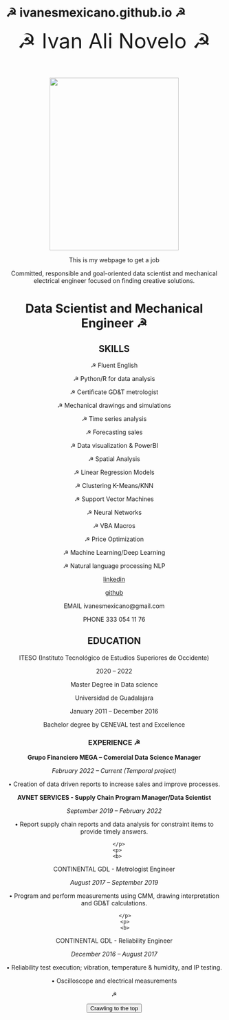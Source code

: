 
# &#9773; ivanesmexicano.github.io &#9773;
<center>
<header><font size="18">&#9773; Ivan Ali Novelo &#9773; </font>
</header>
<p>
<img src="https://github.com/ivanesmexicano/ivanesmexicano.github.io/blob/main/IMG_3081.JPG?raw=true" width="300" height="400">
 </p>
<p>
This is my webpage to get a job<p>
  
<html>
<head>
<link rel="stylesheet" href="app.css"/>
<title>ivanesmexicano@gmail.com </title>
</head>
<body>
Committed, responsible and goal-oriented data scientist and mechanical electrical engineer focused on finding creative solutions. 
<h1>Data Scientist and Mechanical Engineer 	&#9773; </h1>
 
 <h2>
 SKILLS</h2>

<p>
	&#9773; Fluent English 
  </p><p>
&#9773; Python/R for data analysis
  <p>
&#9773; Certificate GD&T metrologist
    </p><p>
&#9773; Mechanical drawings and simulations
  <p>
&#9773; Time series analysis
    </p><p>
&#9773; Forecasting sales
  <p>
&#9773; Data visualization & PowerBI
    </p><p>
&#9773; Spatial Analysis
  <p>
&#9773; Linear Regression Models
    </p><p>
&#9773; Clustering K-Means/KNN
  <p>
    
&#9773; Support Vector Machines
    </p><p>
&#9773; Neural Networks
  <p>
    
&#9773; VBA Macros
    </p><p>
  
&#9773; Price Optimization
  <p>
&#9773; Machine Learning/Deep Learning
    </p><p>
  
&#9773; Natural language processing NLP</p>
<p>
  
  
<a href="http://www.linkedin.com/in/ivan-ali-novelo">linkedin</a>
<p><p>
<a href="https://github.com/ivanesmexicano">github</a></p><p>
  
<p>
EMAIL
ivanesmexicano@gmail.com
  </p>
  <p>
PHONE
333 054 11 76
  </p>
  
  <h2>
    EDUCATION
    
  </h2>
  
<p>ITESO (Instituto Tecnológico de Estudios Superiores de Occidente)</p>
<p>2020 – 2022</p>
<p>Master Degree in Data science</p>
 
 <p></p>
 <p></p>
 <p></p>
 
<p>Universidad de Guadalajara</p>
<p>January 2011 – December 2016</p>
<p>Bachelor degree by CENEVAL test and Excellence</p>
  
  <h3>
   
   EXPERIENCE &#9773;
 </h3>
 
 <p>
 <b>Grupo Financiero MEGA – Comercial Data Science Manager</b>
  </p>
  
  <p>
<i>February 2022 – Current (Temporal project)</i>
   </p>
   <p>
   
• Creation of data driven reports to increase sales and improve processes. 
    </p>
    <p>
    <b>
AVNET SERVICES - Supply Chain Program Manager/Data Scientist</b>
     </p>
     <p>
<i>September 2019 – February 2022</i>
      </p>
 
  <p>
• Report supply chain reports and data analysis for constraint items to provide timely answers.
   </p>
    <p>
    
       </p>
      <p>
      <b>
CONTINENTAL GDL - Metrologist Engineer</b>
       </p>
        <p>
        
<i>August 2017 – September 2019</i>
          </p>
         <p>
• Program and perform measurements using CMM, drawing interpretation and GD&T calculations. 
          </p>
          <p>

           </p>
           <p>
           <b>
CONTINENTAL GDL - Reliability Engineer </b>
            </p>
            <p>
<i>December 2016 – August 2017</i>
             </p>
             <p>
• Reliability test execution; vibration, temperature & humidity, and IP testing. 
              </p>
              <p>
• Oscilloscope and electrical measurements
               <p>
  </p>
&#9773;

<button onclick="alertButton()"> Crawling to the top </button>



<script scr="app.js"></script>
<script>
function alertButton() {
  alert("Remember! Data is everywhere, but is not information.");
}
</script
 
 
